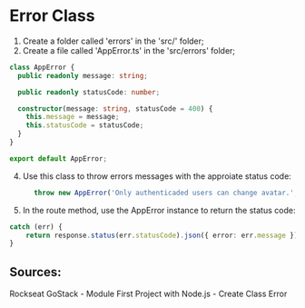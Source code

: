 # Error Class

1. Create a folder called 'errors' in the 'src/' folder; 
2. Create a file called 'AppError.ts' in the 'src/errors' folder; 
```typescript
class AppError {
  public readonly message: string;

  public readonly statusCode: number;

  constructor(message: string, statusCode = 400) {
    this.message = message;
    this.statusCode = statusCode;
  }
}

export default AppError;
```
4. Use this class to throw errors messages with the approiate status code:
```typescript
      throw new AppError('Only authenticaded users can change avatar.', 401);
```
5. In the route method, use the AppError instance to return the status code:
```typescript
catch (err) {
    return response.status(err.statusCode).json({ error: err.message });
}
```
## Sources:
Rockseat GoStack - Module First Project with Node.js - Create Class Error